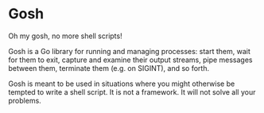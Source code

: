 # Gosh

Oh my gosh, no more shell scripts!

Gosh is a Go library for running and managing processes: start them, wait for
them to exit, capture and examine their output streams, pipe messages between
them, terminate them (e.g. on SIGINT), and so forth.

Gosh is meant to be used in situations where you might otherwise be tempted to
write a shell script. It is not a framework. It will not solve all your
problems.
